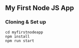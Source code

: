 ## My First Node JS App

### Cloning & Set up

```git clone https://github.com/somgitrep/myfirstnodeapp.git
cd myfirstnodeapp
npm install
npm run start
```

